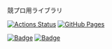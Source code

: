 競プロ用ライブラリ

[![Actions Status](https://github.com/bayashi-cl/byslib/workflows/verify/badge.svg)](https://github.com/bayashi-cl/byslib/actions)
[![GitHub Pages](https://img.shields.io/static/v1?label=GitHub+Pages&message=+&color=brightgreen&logo=github)](https://bayashi-cl.github.io/byslib/)

[![Badge](https://cp-logo.vercel.app/atcoder/bayashi_cl)](https://atcoder.jp/users/bayashi_cl)
[![Badge](https://cp-logo.vercel.app/codeforces/bayashi_cl)](https://codeforces.com/profile/bayashi_cl)
